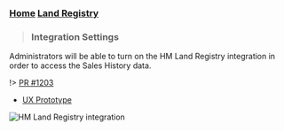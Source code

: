 <script>
  window.restrictAccess({
      provider: 'Google',
      domains: ['rexsoftware.com.au', 'listingslab.com']
  })
</script>

### [Home](/) [Land Registry](md/rexlabs/Land_Registry/Land_Registry.md)

> ### Integration Settings 
Administrators will be able to turn on the HM Land Registry integration in order to access the Sales History data.

!> [PR #1203](https://github.com/rexlabsio/rex-app/pull/1203)

- [UX Prototype](https://projects.invisionapp.com/share/5RQ0GEFUPJQ#/screens)

![HM Land Registry integration](https://firebasestorage.googleapis.com/v0/b/docsify-react.appspot.com/o/land-registry%2FHM%20Land%20Registry%20integration.png?alt=media&token=f9e2f016-4d4b-4245-85d7-e49cca35e621
)